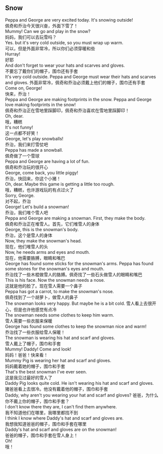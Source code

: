 ## Snow

Peppa and George are very excited today. It's snowing outside!\
佩奇和乔治今天很兴奋，外面下雪了！\
Mummy! Can we go and play in the snow?\
妈妈，我们可以去玩雪吗？\
Yes. but it's very cold outside, so you must wrap up warm.\
可以，但是外面非常冷，所以你们必须穿暖和些\
Hurray!\
好耶\
And don't forget to wear your hats and scarves and gloves.\
不要忘了戴你们的帽子，围巾还有手套\
It's very cold outside. Peppa and George must wear their hats and scarves and gloves.
外面非常冷，佩奇和乔治必须戴上他们的帽子，围巾还有手套\
Come on, George!\
快来，乔治！\
Peppa and George are making footprints in the snow. Peppa and George love making footprints in the snow!\
佩奇和乔治正在雪地里踩脚印，佩奇和乔治喜欢在雪地里踩脚印！\
Oh, dear.\
哦，糟糕\
It's not funny!\
这一点都不好笑！\
George, let's play snowballs!\
乔治，我们来打雪仗吧\
Peppa has made a snowball.\
佩奇做了一个雪球\
Peppa and George are having a lot of fun.\
佩奇和乔治玩的很开心\
George, come back, you little piggy!\
乔治，快回来，你这个小猪！\
Oh, dear. Maybe this game is getting a little too rough.\
哦，糟糕，也许游戏玩的有点过火了\
Sorry, George.\
对不起，乔治\
George! Let's build a snowman!\
乔治，我们堆个雪人吧\
Peppa and George are making a snowman. First, they make the body.\
佩奇和乔治正在堆雪人。首先，它们堆雪人的身体\
George, this is the snowman's body.\
乔治，这个是雪人的身体\
Now, they make the snowman's head.\
现在，他们堆雪人的头\
Now, he needs arms and eyes and mouth.\
现在，他需要胳膊，眼睛和嘴巴\
George has found some sticks for the snowman's arms. Peppa has found some stones for the snowman's eyes and mouth.\
乔治找了一些木棍做雪人的胳膊。佩奇找了一些石头做雪人的眼睛和嘴巴\
This is his face. Now the snowman needs a nose.\
这就是他的脸了。现在雪人需要一个鼻子\
Peppa has got a carrot, to make the snowman's nose.\
佩奇找到了一个胡萝卜，做雪人的鼻子\
The snowman looks very happy. But maybe he is a bit cold.
雪人看上去很开心，但是也许他感觉有点冷\
The snowman needs some clothes to keep him warm.\
雪人需要一些衣服来保暖\
George has found some clothes to keep the snowman nice and warm!\
乔治找了一些衣服给雪人保暖！\
The snowman is wearing his hat and scarf and gloves.\
雪人戴上了帽子，围巾和手套\
Mummy! Daddy! Come and look!\
妈妈！爸爸！快来看！\
Mummy Pig is wearing her hat and scarf and gloves.\
妈妈戴着她的帽子，围巾和手套\
That's the best snowman I've ever seen.\
这是我见过最好的雪人了\
Daddy Pig looks quite cold. He isn't wearing his hat and scarf and gloves.\
猪爸爸看上去很冷。他没有戴着他的帽子，围巾和手套\
Daddy, why aren't you wearing your hat and scarf and gloves?
爸爸，为什么你不戴上你的帽子，围巾和手套？\
I don't know there they are, I can't find them anywhere.\
我不知道他们在哪里，我哪里都找不到\
I think I know where Daddy's hat and scarf and gloves are.\
我想我知道爸爸的帽子，围巾和手套在哪里\
Daddy's hat and scarf and gloves are on the snowman!\
爸爸的帽子，围巾和手套在雪人身上！\
Oh!\
哦！

